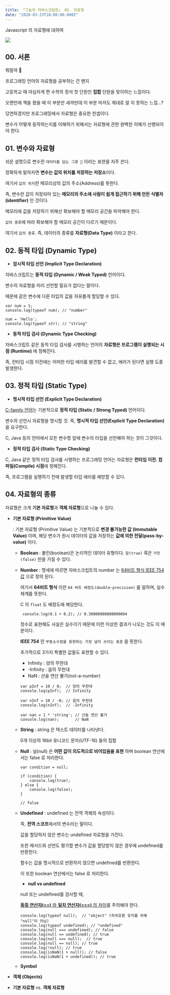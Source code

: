 ```yaml
---
title: 「그놈의 자바스크립트」 01. 자료형
date: "2020-03-23T10:00:00.000Z"
---
```


Javascript 의 자료형에 대하여

<!-- more -->

![](https://upload.wikimedia.org/wikipedia/commons/thumb/9/99/Unofficial_JavaScript_logo_2.svg/1200px-Unofficial_JavaScript_logo_2.svg.png)

## 00. 서론

뭐랄까 🤔

프로그래밍 언어의 자료형을 공부하는 건 왠지 

고등학교 때 야심차게 편 수학의 정석 첫 단원인 **집합** 단원을 맞이하는 느낌이다. 

오랜만에 책을 폈을 때 이 부분만 새까만데 이 부분 마저도 제대로 알 지 못하는 느낌...?

당연하겠지만 프로그래밍에서 자료형은 중요한 컨셉이다.

변수가 어떻게 동작하는지를 이해하기 위해서는 자료형에 관한 완벽한 이해가 선행되어야 한다.

## 01. 변수와 자료형

쉬운 설명으로 변수란 `데이터를 담는 그릇 🥣` 이라는 표현을 자주 쓴다.

정확하게 말하자면 **변수는 값의 위치를 저장하는 저장소**이다.

여기서 `값의 위치`란 메모리상의 값의 주소(Address)를 뜻한다.

즉, 변수란 값이 저장되어 있는 **메모리의 주소에 사람이 쉽게 접근하기 위해 만든 식별자(identifier)** 인 것이다.

메모리에 값을 저장하기 위해선 확보해야 할 메모리 공간을 파악해야 한다.

`값의 종류`에 따라 확보해야 할 메모리 공간이 다르기 때문이다.

여기서 `값의 종류`. 즉, 데이터의 종류를 **자료형(Data Type)** 이라고 한다.

## 02. 동적 타입 (Dynamic Type)

- **암시적 타입 선언 (Implicit Type Declaration)**

자바스크립트는 **동적 타입 (Dynamic / Weak Typed)** 언어이다. 

변수의 자료형을 미리 선언할 필요가 없다는 말이다. 

때문에 같은 변수에 다른 타입의 값을 자유롭게 할당할 수 있다.

```
var num = 1;
console.log(typeof num); // "number"

num = 'Hello';
console.log(typeof str); // "string"
```

- **동적 타입 검사 (Dynamic Type Checking)**

자바스크립트 같은 동적 타입 검사를 시행하는 언어의 **자료형은 프로그램이 실행되는 시점 (Runtime)** 에 정해진다.

즉, 런타임 시점 이전에는 어떠한 타입 에러를 발견할 수 없고, 에러가 된다면 실행 도중 발생한다.

## 03. 정적 타입 (Static Type)

- **명시적 타입 선언 (Explicit Type Declaration)**

[C-family 언어](https://en.wikipedia.org/wiki/List_of_C-family_programming_languages)는 기본적으로 **정적 타입 (Static / Strong Typed)** 언어이다.

변수의 선언시 자료형을 명시할 것. 즉, **명시적 타입 선언(Explicit Type Declaration)** 을 요구한다. 

C, Java 등의 언어에서 모든 변수명 앞에 변수의 타입을 선언해야 하는 것이 그것이다. 

- **정적 타입 검사 (Static Type Checking)**

C, Java 같은 정적 타입 검사를 시행하는 프로그래밍 언어는 자료형은 **런타임 이전. 컴파일(Compile) 시점**에 정해진다. 

즉, 프로그램을 실행하기 전에 발생할 타입 에러를 예방할 수 있다. 

## 04. 자료형의 종류

자료형은 크게 **기본 자료형**과 **객체 자료형**으로 나눌 수 있다.

- **기본 자료형 (Primitive Value)**

    : 기본 자료형 (Primitive Value) 는 기본적으로 **변경 불가능한 값 (Immutable Value)** 이며, 해당 변수가 원시 데이터의 값을 저장하는 **값에 의한 전달(pass-by-value)** 이다.  

    - **Boolean**
        : 불린(boolean)은 논리적인 데이터 유형이다. 
        `참(true)` 혹은 `거짓(false)` 만을 가질 수 있다.
    
    - **Number**
        : 명세에 따르면 자바스크립트의 number 는 [64비트 형식 IEEE 754 값](https://ko.wikipedia.org/wiki/IEEE_754) 으로 정의 된다.
        
        여기서 **64비트 형식** 이란 `64 비트 배정도(double-precision)` 를 말하며, 실수 체계를 뜻한다.
        
        C 의 `float` 도 배정도에 해당한다.
        ```
         console.log(0.1 + 0.2); // 0.30000000000000004 
        ```
        정수로 표현해도 사실은 실수이기 때문에 이런 이상한 결과가 나오는 것도 이 때문이다.
        
        **IEEE 754** 란 `부동소수점을 표현하는 가장 널리 쓰이는 표준` 을 뜻한다.       
        
        추가적으로 3가지 특별한 값들도 표현할 수 있다.
        
        - Infinity : 양의 무한대
        - -Infinity : 음의 무한대
        - NaN : 산술 연산 불가(not-a-number)
        
        ```
        var pInf = 10 / 0;  // 양의 무한대
        console.log(pInf);  // Infinity
              
        var nInf = 10 / -0; // 음의 무한대
        console.log(nInf);  // -Infinity
              
        var nan = 1 * 'string'; // 산술 연산 불가
        console.log(nan);       // NaN
       ```
        
    - **String**
        : string 은 텍스트 데이터를 나타낸다. 
        
        0개 이상의 16bit 유니코드 문자(UTF-16) 들의 집합
        
    - **Null**
        : 널(null) 은 **어떤 값이 의도적으로 비어있음을 표현** 하며 boolean 연산에서는 false 로 처리한다.
        
        ```
        var condition = null;
        
        if (condition) {
            console.log(true);
        } else {
            console.log(false);     
        }
      
        // false
        ```
      
    - **Undefined**
        : undefined 는 전역 객체의 속성이다. 
        
        즉, **전역 스코프**에서의 변수라는 말이다. 
       
        값을 할당하지 않은 변수는 undefined 자료형을 가진다. 
        
        또한 메서드와 선언도 평가할 변수가 값을 할당받지 않은 경우에 undefined를 반환한다. 
        
        함수는 값을 명시적으로 반환하지 않으면 undefined를 반환한다.

        이 또한 boolean 연산에서는 false 로 처리한다.
        
        - **null vs undefined**
        
        null 또는 undefined를 검사할 때, 
        
        [**동등 연산자(==)** 와 **일치 연산자(===)** 의 차이](https://velog.io/@filoscoder/-%EC%99%80-%EC%9D%98-%EC%B0%A8%EC%9D%B4-oak1091tes)를 주의해야 한다. 
        
        ```
        console.log(typeof null);  // "object" (하위호환 유지를 위해 "null"이 아님)
        console.log(typeof undefined); // "undefined"
        console.log(null === undefined); // false
        console.log(null == undefined); // true
        console.log(null === null);  // true
        console.log(null == null); // true
        console.log(!null); // true
        console.log(isNaN(1 + null)); // false
        console.log(isNaN(1 + undefined)); // true 
        ```
            
    - **Symbol**

- **객체 (Objects)**

- **기본 자료형** vs. **객체 자료형**
